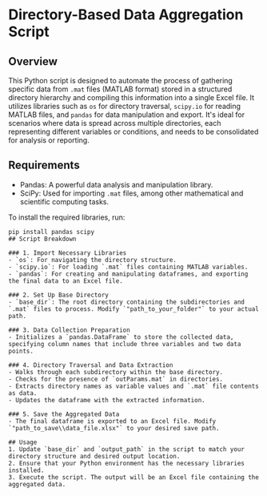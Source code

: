 # Directory-Based Data Aggregation Script

## Overview

This Python script is designed to automate the process of gathering specific data from `.mat` files (MATLAB format) stored in a structured directory hierarchy and compiling this information into a single Excel file. It utilizes libraries such as `os` for directory traversal, `scipy.io` for reading MATLAB files, and `pandas` for data manipulation and export. It's ideal for scenarios where data is spread across multiple directories, each representing different variables or conditions, and needs to be consolidated for analysis or reporting.

## Requirements

- Pandas: A powerful data analysis and manipulation library.
- SciPy: Used for importing `.mat` files, among other mathematical and scientific computing tasks.

To install the required libraries, run:

```shell
pip install pandas scipy
## Script Breakdown

### 1. Import Necessary Libraries
- `os`: For navigating the directory structure.
- `scipy.io`: For loading `.mat` files containing MATLAB variables.
- `pandas`: For creating and manipulating dataframes, and exporting the final data to an Excel file.

### 2. Set Up Base Directory
- `base_dir`: The root directory containing the subdirectories and `.mat` files to process. Modify `"path_to_your_folder"` to your actual path.

### 3. Data Collection Preparation
- Initializes a `pandas.DataFrame` to store the collected data, specifying column names that include three variables and two data points.

### 4. Directory Traversal and Data Extraction
- Walks through each subdirectory within the base directory.
- Checks for the presence of `outParams.mat` in directories.
- Extracts directory names as variable values and `.mat` file contents as data.
- Updates the dataframe with the extracted information.

### 5. Save the Aggregated Data
- The final dataframe is exported to an Excel file. Modify `"path_to_save\\data_file.xlsx"` to your desired save path.

## Usage
1. Update `base_dir` and `output_path` in the script to match your directory structure and desired output location.
2. Ensure that your Python environment has the necessary libraries installed.
3. Execute the script. The output will be an Excel file containing the aggregated data.



